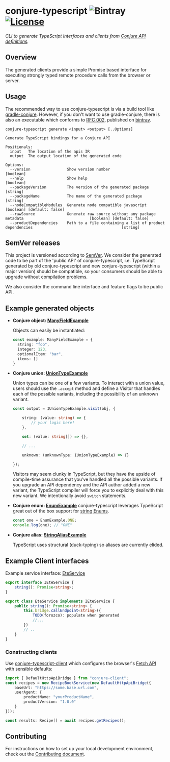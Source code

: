 
# conjure-typescript ![Bintray](https://img.shields.io/bintray/v/palantir/releases/conjure-typescript.svg) [![License](https://img.shields.io/badge/License-Apache%202.0-lightgrey.svg)](https://opensource.org/licenses/Apache-2.0)


_CLI to generate TypeScript Interfaces and clients from [Conjure API definitions](https://github.com/palantir/conjure)._

## Overview

The generated clients provide a simple Promise based interface for executing strongly typed remote procedure calls from
the browser or server.

## Usage
The recommended way to use conjure-typescript is via a build tool like [gradle-conjure](https://github.com/palantir/gradle-conjure). 
However, if you don't want to use gradle-conjure, there is also an executable which conforms to [RFC 002](https://github.com/palantir/conjure/blob/develop/rfc/002-contract-for-conjure-generators.md),  published on [bintray](https://bintray.com/palantir/releases/conjure-typescript).

```
conjure-typescript generate <input> <output> [..Options]

Generate TypeScript bindings for a Conjure API

Positionals:
  input   The location of the apis IR
  output  The output location of the generated code

Options:
  --version                Show version number                                                                           [boolean]
  --help                   Show help                                                                                     [boolean]
  --packageVersion         The version of the generated package                                                           [string]
  --packageName            The name of the generated package                                                              [string]
  --nodeCompatibleModules  Generate node compatible javascript                                          [boolean] [default: false]
  --rawSource              Generate raw source without any package metadata                             [boolean] [default: false]
  --productDependencies    Path to a file containing a list of product dependencies                                       [string]
```

## SemVer releases

This project is versioned according to [SemVer](https://semver.org/). We consider the generated code to be part of 
the 'public API' of conjure-typescript, i.e. TypeScript generated by old conjure-typescript and new 
conjure-typescript (within a major version) should be compatible, so your consumers should be able to upgrade without compilation problems.

We also consider the command line interface and feature flags to be public API.


## Example generated objects

- **Conjure object: [ManyFieldExample](./src/commands/generate/__tests__/resources/types/manyFieldExample.ts)**

  Objects can easily be instantiated:

    ```typescript
    const example: ManyFieldExample = {
      string: "foo",
      integer: 123,
      optionalItem: "bar",
      items: []
  }
    ```

- **Conjure union: [UnionTypeExample](./src/commands/generate/__tests__/resources/types/unionTypeExample.ts)**

    Union types can be one of a few variants. To interact with a union value, users should use the `.accept` method and define a Visitor that handles each of the possible variants, including the possibility of an unknown variant.

    ```typescript
    const output = IUnionTypeExample.visit(obj, {

        string: (value: string) => {
            // your logic here!
        },

        set: (value: string[]) => {},

        // ...

        unknown: (unknownType: IUnionTypeExample) => {}

    });
    ```

    Visitors may seem clunky in TypeScript, but they have the upside of compile-time assurance that you've handled all the possible variants.  If you upgrade an API dependency and the API author added a new variant, the TypeScript compiler will force you to explicitly deal with this new variant.  We intentionally avoid `switch` statements.

- **Conjure enum: [EnumExample](./conjure-typescript-core/src/integrationInput/typescript/com/palantir/product/EnumExample.typescript)**
    conjure-typescript leverages TypeScript great out of the box support for [string Enums](https://www.typescriptlang.org/docs/handbook/enums.html#string-enums).

  ```typescript
  const one = EnumExample.ONE;
  console.log(one); // "ONE"
  ```

- **Conjure alias: [StringAliasExample](./conjure-typescript-core/src/integrationInput/typescript/com/palantir/product/StringAliasExample.typescript)**

  TypeScript uses structural (duck-typing) so aliases are currently elided.

## Example Client interfaces

Example service interface: [EteService](./conjure-typescript-core/src/integrationInput/typescript/com/palantir/product/EteService.typescript)

```typescript
export interface IEteService {
    string(): Promise<string>;
}

export class EteService implements IEteService {
    public string(): Promise<string> {
        this.bridge.callEndpoint<string>({
            TODO(forozco): populate when generated
            //...
        })
        // ..
    }
}
```

### Constructing clients

Use [conjure-typescript-client](https://github.com/palantir/conjure-typescript-client) which configures the browser's
[Fetch API](https://developer.mozilla.org/en-US/docs/Web/API/Fetch_API) with sensible defaults:

```typescript
import { DefaultHttpApiBridge } from "conjure-client";
const recipes = new RecipeBookService(new DefaultHttpApiBridge({
    baseUrl: "https://some.base.url.com",
    userAgent: {
        productName: "yourProductName",
        productVersion: "1.0.0"
    }
}));

const results: Recipe[] = await recipes.getRecipes();
```

## Contributing

For instructions on how to set up your local development environment, check out the [Contributing document](./CONTRIBUTING.md).
